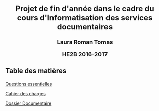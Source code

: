 <html>
<body>
<h1> 
<font size="+2">
<p align="center"> Projet de fin d'année dans le cadre du cours d'Informatisation des services documentaires</p></font>
<font size="+1">
<p align="center">Laura Roman Tomas</p>
<p align="center">HE2B 2016-2017</p>
</font>
</h1>
<h2> <p>Table des matières</p></h2>
<p><a href="Questions.html"> Questions essentielles</a></p>
<p><a href="cahier.html"> Cahier des charges </a></p>
<p><a href="lromantomas.github.io/Dossier documentaire/index.html"> Dossier Documentaire</a></p>

